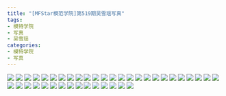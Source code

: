 ```yaml
---
title: "[MFStar模范学院]第519期吴雪瑶写真"
tags: 
- 模特学院
- 写真
- 吴雪瑶
categories:
- 模特学院
- 写真
---
```


![](https://img.ilovese.xyz/1734708394380.webp)
![](https://img.ilovese.xyz/1734708395699.webp)
![](https://img.ilovese.xyz/1734708396940.webp)
![](https://img.ilovese.xyz/1734708398792.webp)
![](https://img.ilovese.xyz/1734708400067.webp)
![](https://img.ilovese.xyz/1734708401396.webp)
![](https://img.ilovese.xyz/1734708402580.webp)
![](https://img.ilovese.xyz/1734708403917.webp)
![](https://img.ilovese.xyz/1734708405209.webp)
![](https://img.ilovese.xyz/1734708406542.webp)
![](https://img.ilovese.xyz/1734708408472.webp)
![](https://img.ilovese.xyz/1734708410105.webp)
![](https://img.ilovese.xyz/1734708412024.webp)
![](https://img.ilovese.xyz/1734708413525.webp)
![](https://img.ilovese.xyz/1734708415179.webp)
![](https://img.ilovese.xyz/1734708416816.webp)
![](https://img.ilovese.xyz/1734708418080.webp)
![](https://img.ilovese.xyz/1734708419836.webp)
![](https://img.ilovese.xyz/1734708421234.webp)
![](https://img.ilovese.xyz/1734708422771.webp)
![](https://img.ilovese.xyz/1734708424424.webp)
![](https://img.ilovese.xyz/1734708426183.webp)
![](https://img.ilovese.xyz/1734708427395.webp)
![](https://img.ilovese.xyz/1734708429231.webp)
![](https://img.ilovese.xyz/1734708430771.webp)
![](https://img.ilovese.xyz/1734708432004.webp)
![](https://img.ilovese.xyz/1734708433484.webp)
![](https://img.ilovese.xyz/1734708435142.webp)
![](https://img.ilovese.xyz/1734708436845.webp)
![](https://img.ilovese.xyz/1734708438188.webp)
![](https://img.ilovese.xyz/1734708439514.webp)
![](https://img.ilovese.xyz/1734708440861.webp)
![](https://img.ilovese.xyz/1734708442594.webp)
![](https://img.ilovese.xyz/1734708443820.webp)
![](https://img.ilovese.xyz/1734708445547.webp)
![](https://img.ilovese.xyz/1734708446834.webp)
![](https://img.ilovese.xyz/1734708448622.webp)
![](https://img.ilovese.xyz/1734708449966.webp)
![](https://img.ilovese.xyz/1734708451670.webp)
![](https://img.ilovese.xyz/1734708453361.webp)
